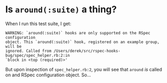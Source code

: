 # Is `around(:suite)` a thing?

When I run this test suite, I get:

```
WARNING: `around(:suite)` hooks are only supported on the RSpec configuration
object. This `around(:suite)` hook, registered on an example group, will be
ignored. Called from /Users/derek/src/rspec-hooks-bug/spec/spec_helper.rb:2:in
`block in <top (required)>'
```

But upon inspection of `spec_helper.rb:2`, you will see that `around` *is*
called on and RSpec configuration object. So...
